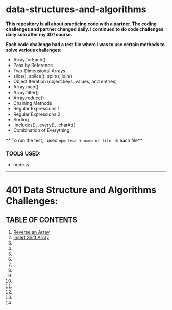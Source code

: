 # data-structures-and-algorithms

**This repository is all about practicing code with a partner. The coding challenges and partner changed daily. I continued to do code challenges daily solo after my 301 course.**

**Each code challenge had a test file where I was to use certain methods to solve various challenges:**

- Array.forEach()
- Pass by Reference
- Two-Dimensional Arrays
- slice(), splice(), split(), join()
- Object Iteration (object.keys, values, and entries)
- Array.map()
- Array.filter()
- Array.reduce()
- Chaining Methods
- Regular Expressions 1
- Regular Expressions 2
- Sorting
- .includes(), .every(), .charAt()
- Combination of Everything

** To run the test, I used `npm test + name of file ` in each file**

### TOOLS USED:
- node.js


---------------------------------------------------------
# 401 Data Structure and Algorithms Challenges:
 ## TABLE OF CONTENTS

1. [Reverse an Array](https://github.com/RivaD2/data-structures-and-algorithms/tree/master/code-challenges/challenges/reverseArray)
1. [Insert Shift Array](https://github.com/RivaD2/data-structures-and-algorithms/tree/master/code-challenges/challenges/arrayShift)
1. [](#)
1. [](#)
1. [](#)
1. [](#)
1. [](#)
1. [](#)
1. [](#)
1. [](#)
1. [](#)
1. [](#)
1. [](#)
1. [](#)

